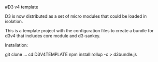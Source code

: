#D3 v4 template

D3 is now distributed as a set of micro modules that could be loaded in isolation.

This is a template project with the configuration files to create a bundle for d3v4 that includes core module and d3-sankey.

Installation:

git clone ...
cd D3V4TEMPLATE
npm install
rollup -c > d3bundle.js